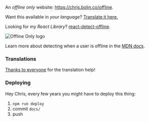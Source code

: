 An *offline only* website: https://chris.bolin.co/offline.

Want this available in *your language*? [Translate it here.](https://github.com/chrisbolin/offline/issues/3)

Looking for my *React Library*? [react-detect-offline](https://github.com/chrisbolin/react-detect-offline).

![Offline Only logo](https://chris.bolin.co/offline/preview.png)

Learn more about detecting when a user is offline in the [MDN docs](https://developer.mozilla.org/en-US/docs/Online_and_offline_events).

### Translations

[Thanks to everyone](https://github.com/chrisbolin/offline/issues/3) for the translation help!

### Deploying

Hey Chris, every few years you might have to deploy this thing:

1. `npm run deploy`
2. commit `docs/`
3. push

